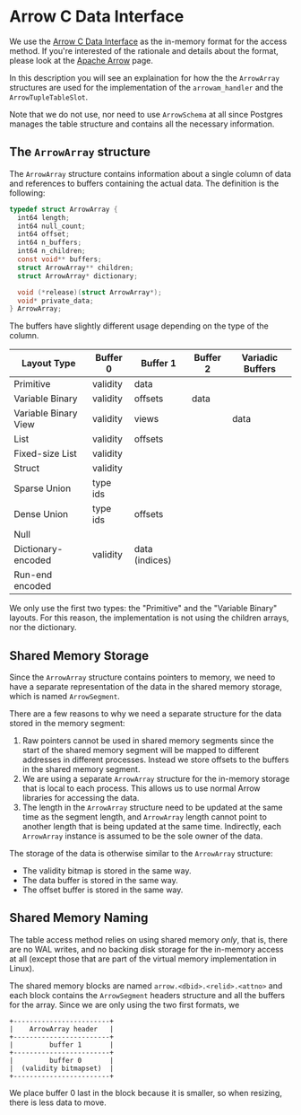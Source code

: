 # Arrow C Data Interface

We use the [Arrow C Data Interface][1] as the in-memory format for the
access method. If you're interested of the rationale and details about
the format, please look at the [Apache Arrow][3] page.

In this description you will see an explaination for how the the
`ArrowArray` structures are used for the implementation of the
`arrowam_handler` and the `ArrowTupleTableSlot`.

Note that we do not use, nor need to use `ArrowSchema` at all since
Postgres manages the table structure and contains all the necessary
information.

## The `ArrowArray` structure

The `ArrowArray` structure contains information about a single column
of data and references to buffers containing the actual data. The
definition is the following:

```c
typedef struct ArrowArray {
  int64 length;
  int64 null_count;
  int64 offset;
  int64 n_buffers;
  int64 n_children;
  const void** buffers;
  struct ArrowArray** children;
  struct ArrowArray* dictionary;

  void (*release)(struct ArrowArray*);
  void* private_data;
} ArrowArray;
```

The buffers have slightly different usage depending on the type of the
column.

| Layout Type          | Buffer 0 | Buffer 1       | Buffer 2 | Variadic Buffers |
|----------------------|----------|----------------|----------|------------------|
| Primitive            | validity | data           |          |                  |
| Variable Binary      | validity | offsets        | data     |                  |
| Variable Binary View | validity | views          |          | data             |
| List                 | validity | offsets        |          |                  |
| Fixed-size List      | validity |                |          |                  |
| Struct               | validity |                |          |                  |
| Sparse Union         | type ids |                |          |                  |
| Dense Union          | type ids | offsets        |          |                  |
| Null                 |          |                |          |                  |
| Dictionary-encoded   | validity | data (indices) |          |                  |
| Run-end encoded      |          |                |          |                  |

We only use the first two types: the "Primitive" and the "Variable
Binary" layouts. For this reason, the implementation is not using the
children arrays, nor the dictionary.

## Shared Memory Storage

Since the `ArrowArray` structure contains pointers to memory, we need
to have a separate representation of the data in the shared memory
storage, which is named `ArrowSegment`.

There are a few reasons to why we need a separate structure for the
data stored in the memory segment:

1. Raw pointers cannot be used in shared memory segments since the
   start of the shared memory segment will be mapped to different
   addresses in different processes. Instead we store offsets to the
   buffers in the shared memory segment.
2. We are using a separate `ArrowArray` structure for the in-memory
   storage that is local to each process. This allows us to use normal
   Arrow libraries for accessing the data.
3. The length in the `ArrowArray` structure need to be updated at the
   same time as the segment length, and `ArrowArray` length cannot
   point to another length that is being updated at the same
   time. Indirectly, each `ArrowArray` instance is assumed to be the
   sole owner of the data.

The storage of the data is otherwise similar to the `ArrowArray`
structure:

- The validity bitmap is stored in the same way.
- The data buffer is stored in the same way.
- The offset buffer is stored in the same way.

## Shared Memory Naming

The table access method relies on using shared memory *only*, that is,
there are no WAL writes, and no backing disk storage for the in-memory
access at all (except those that are part of the virtual memory
implementation in Linux).

The shared memory blocks are named `arrow.<dbid>.<relid>.<attno>` and
each block contains the `ArrowSegment` headers structure and all the
buffers for the array. Since we are only using the two first formats,
we

    +------------------------+
    |    ArrowArray header   |
    +------------------------+
    |         buffer 1       |
    +------------------------+
    |         buffer 0       |
    |  (validity bitmapset)  |
    +------------------------+
  	
We place buffer 0 last in the block because it is smaller, so when
resizing, there is less data to move.

[1]: https://arrow.apache.org/docs/format/CDataInterface.html
[2]: https://arrow.apache.org/docs/format/Columnar.html
[3]: https://arrow.apache.org/docs/index.html
